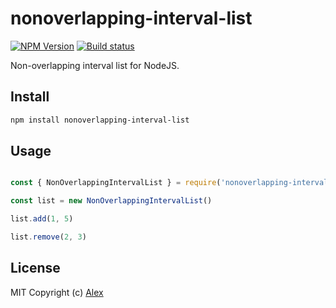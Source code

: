 # nonoverlapping-interval-list

[![NPM Version](https://img.shields.io/npm/v/nonoverlapping-interval-list.svg)](https://www.npmjs.com/package/nonoverlapping-interval-list)
[![Build status](https://github.com/alxhotel/nonoverlapping-interval-list/actions/workflows/ci.yml/badge.svg)](https://github.com/alxhotel/nonoverlapping-interval-list/actions/workflows/ci.yml)

Non-overlapping interval list for NodeJS.

## Install

```sh
npm install nonoverlapping-interval-list
```

## Usage

```js

const { NonOverlappingIntervalList } = require('nonoverlapping-interval-list')

const list = new NonOverlappingIntervalList()

list.add(1, 5)

list.remove(2, 3)
```

## License

MIT Copyright (c) [Alex](http://github.com/alxhotel)
